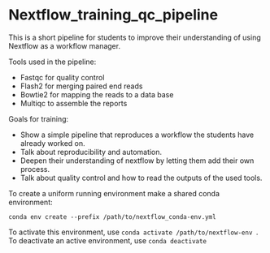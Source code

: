 # Nextflow_training_qc_pipeline
This is a short pipeline for students to improve their understanding of using Nextflow as a workflow manager. 



Tools used in the pipeline: 
- Fastqc for quality control
- Flash2 for merging paired end reads
- Bowtie2 for mapping the reads to a data base
- Multiqc to assemble the reports

Goals for training: 
- Show a simple pipeline that reproduces a workflow the students have already worked on.
- Talk about reproducibility and automation.
- Deepen their understanding of nextflow by letting them add their own process. 
- Talk about quality control and how to read the outputs of the used tools.


To create a uniform running environment make a shared conda environment:

`conda env create --prefix /path/to/nextflow_conda-env.yml`

To activate this environment, use `conda activate /path/to/nextflow-env `.
To deactivate an active environment, use `conda deactivate`
	
